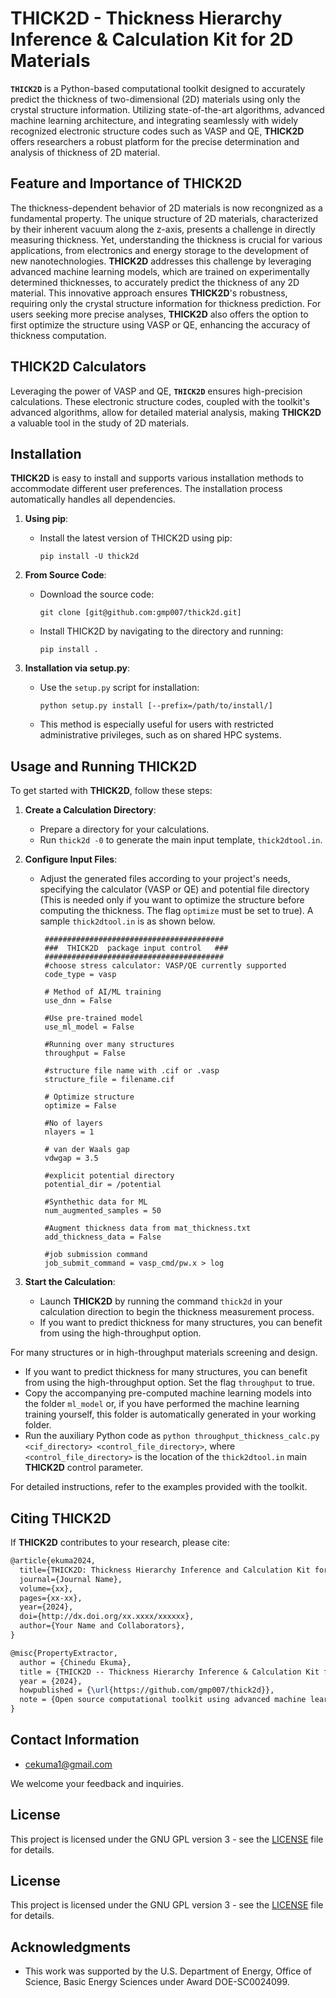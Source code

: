 # THICK2D - Thickness Hierarchy Inference & Calculation Kit for 2D Materials

**`THICK2D`** is a Python-based computational toolkit designed to accurately predict the thickness of two-dimensional (2D) materials using only the crystal structure information. Utilizing state-of-the-art algorithms, advanced machine learning architecture, and integrating seamlessly with widely recognized electronic structure codes such as VASP and QE, **THICK2D** offers researchers a robust platform for the precise determination and analysis of thickness of 2D material.

## Feature and Importance of THICK2D
The thickness-dependent behavior of 2D materials is now recongnized as a fundamental property. The unique structure of 2D materials, characterized by their inherent vacuum along the z-axis, presents a challenge in directly measuring thickness. Yet, understanding the thickness is crucial for various applications, from electronics and energy storage to the development of new nanotechnologies. **THICK2D** addresses this challenge by leveraging advanced machine learning models, which are trained on experimentally determined thicknesses, to accurately predict the thickness of any 2D material. This innovative approach ensures **THICK2D**'s robustness, requiring only the crystal structure information for thickness prediction. For users seeking more precise analyses, **THICK2D** also offers the option to first optimize the structure using VASP or QE, enhancing the accuracy of thickness computation.


## THICK2D Calculators
Leveraging the power of VASP and QE, **`THICK2D`** ensures high-precision calculations. These electronic structure codes, coupled with the toolkit's advanced algorithms, allow for detailed material analysis, making **THICK2D** a valuable tool in the study of 2D materials.

## Installation
**THICK2D** is easy to install and supports various installation methods to accommodate different user preferences. The installation process automatically handles all dependencies.

1. **Using pip**:
   - Install the latest version of THICK2D using pip:
     ```
     pip install -U thick2d
     ```

2. **From Source Code**:
   - Download the source code:
     ```
     git clone [git@github.com:gmp007/thick2d.git]
     ```
   - Install THICK2D by navigating to the directory and running:
     ```
     pip install .
     ```

3. **Installation via setup.py**:
   - Use the `setup.py` script for installation:
     ```
     python setup.py install [--prefix=/path/to/install/]
     ```
   - This method is especially useful for users with restricted administrative privileges, such as on shared HPC systems.

## Usage and Running THICK2D

To get started with **THICK2D**, follow these steps:

1. **Create a Calculation Directory**:
   - Prepare a directory for your calculations.
   - Run `thick2d -0` to generate the main input template, `thick2dtool.in`.

2. **Configure Input Files**:
   - Adjust the generated files according to your project's needs, specifying the calculator (VASP or QE) and potential file directory (This is needed only if you want to optimize the structure before computing the thickness. The flag `optimize` must be set to true). A sample `thick2dtool.in` is as shown below.
     ```
      ########################################
      ###  THICK2D  package input control   ###
      ########################################
      #choose stress calculator: VASP/QE currently supported
      code_type = vasp
      
      # Method of AI/ML training
      use_dnn = False
      
      #Use pre-trained model
      use_ml_model = False
      
      #Running over many structures
      throughput = False
      
      #structure file name with .cif or .vasp
      structure_file = filename.cif
      
      # Optimize structure
      optimize = False
      
      #No of layers
      nlayers = 1
      
      # van der Waals gap
      vdwgap = 3.5
      
      #explicit potential directory
      potential_dir = /potential
      
      #Synthethic data for ML
      num_augmented_samples = 50
      
      #Augment thickness data from mat_thickness.txt
      add_thickness_data = False
      
      #job submission command
      job_submit_command = vasp_cmd/pw.x > log
     ```

3. **Start the Calculation**:
   - Launch **THICK2D** by running the command `thick2d` in your calculation direction to begin the thickness measurement process.
   - If you want to predict thickness for many structures, you can benefit from using the high-throughput option. 

For many structures or in high-throughput materials screening and design.

   - If you want to predict thickness for many structures, you can benefit from using the high-throughput option. Set the flag `throughput` to true.
   - Copy the accompanying pre-computed machine learning models into the folder `ml_model` or, if you have performed the machine learning training yourself, this folder is automatically generated in your working folder.
   - Run the auxiliary Python code as `python throughput_thickness_calc.py <cif_directory> <control_file_directory>`, where `<control_file_directory>` is the location of the `thick2dtool.in` main **THICK2D** control parameter.

For detailed instructions, refer to the examples provided with the toolkit.

## Citing THICK2D

If **THICK2D** contributes to your research, please cite:

```latex
@article{ekuma2024,
  title={THICK2D: Thickness Hierarchy Inference and Calculation Kit for 2D Materials},
  journal={Journal Name},
  volume={xx},
  pages={xx-xx},
  year={2024},
  doi={http://dx.doi.org/xx.xxxx/xxxxxx},
  author={Your Name and Collaborators},
}
```

```latex
@misc{PropertyExtractor,
  author = {Chinedu Ekuma},
  title = {THICK2D -- Thickness Hierarchy Inference & Calculation Kit for 2D Materials},
  year = {2024},
  howpublished = {\url{https://github.com/gmp007/thick2d}},
  note = {Open source computational toolkit using advanced machine learning to predict thickness of 2D-based materials},
}
```


## Contact Information
- [cekuma1@gmail.com](mailto:cekuma1@gmail.com)

We welcome your feedback and inquiries.

## License
This project is licensed under the GNU GPL version 3 - see the [LICENSE](LICENSE) file for details.

## License

This project is licensed under the GNU GPL version 3 - see the [LICENSE](LICENSE) file for details.

## Acknowledgments
- This work was supported by the U.S. Department of Energy, Office of Science, Basic Energy Sciences under Award DOE-SC0024099.

